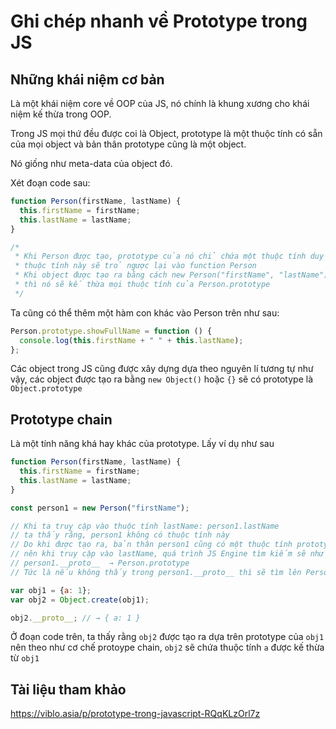 # Ghi chép nhanh về Prototype trong JS

## Những khái niệm cơ bản

Là một khái niệm core về OOP của JS, nó chính là khung xương cho khái niệm kế thừa trong OOP.

Trong JS mọi thứ đều được coi là Object, prototype là một thuộc tính có sẵn của mọi object và bản thân prototype cũng là một object.

Nó giống như meta-data của object đó.

Xét đoạn code sau:

```js
function Person(firstName, lastName) {
  this.firstName = firstName;
  this.lastName = lastName;
}

/*
 * Khi Person được tạo, prototype của nó chỉ chứa một thuộc tính duy nhất là constructor
 * thuộc tính này sẽ trỏ ngược lại vào function Person
 * Khi object được tạo ra bằng cách new Person("firstName", "lastName")
 * thì nó sẽ kế thừa mọi thuộc tính của Person.prototype
 */
```

Ta cũng có thể thêm một hàm con khác vào Person trên như sau:

```js
Person.prototype.showFullName = function () {
  console.log(this.firstName + " " + this.lastName);
};
```

Các object trong JS cũng được xây dựng dựa theo nguyên lí tương tự như vậy, các object được tạo ra bằng `new Object()` hoặc `{}` sẽ có prototype là `Object.prototype`

## Prototype chain

Là một tính năng khá hay khác của prototype. Lấy ví dụ như sau

```js
function Person(firstName, lastName) {
  this.firstName = firstName;
  this.lastName = lastName;
}

const person1 = new Person("firstName");

// Khi ta truy cập vào thuộc tính lastName: person1.lastName
// ta thấy rằng, person1 không có thuộc tính này
// Do khi được tạo ra, bản thân person1 cũng có một thuộc tính prototype "giả" là __proto__
// nên khi truy cập vào lastName, quá trình JS Engine tìm kiếm sẽ như sau
// person1.__proto__  → Person.prototype
// Tức là nếu không thấy trong person1.__proto__ thì sẽ tìm lên Person.prototype
```

```js
var obj1 = {a: 1};
var obj2 = Object.create(obj1);

obj2.__proto__; // → { a: 1 }
```

Ở đoạn code trên, ta thấy rằng `obj2` được tạo ra dựa trên prototype của `obj1` nên theo như cơ chế protoype chain, `obj2` sẽ chứa thuộc tính `a` được kế thừa từ `obj1`

## Tài liệu tham khảo

<https://viblo.asia/p/prototype-trong-javascript-RQqKLzOrl7z>
